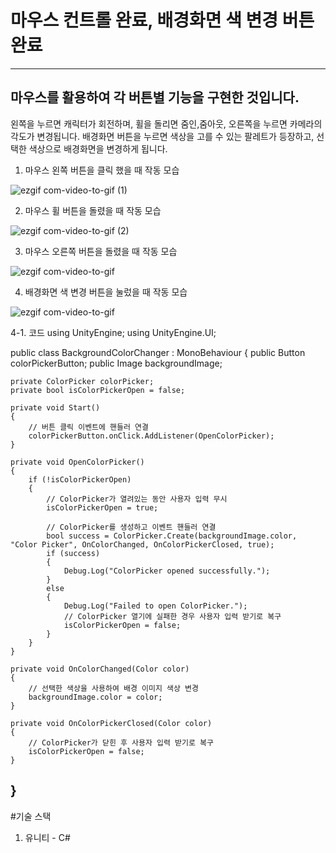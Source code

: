 # 마우스 컨트롤 완료, 배경화면 색 변경 버튼 완료
--------------------
## 마우스를 활용하여 각 버튼별 기능을 구현한 것입니다.
왼쪽을 누르면 캐릭터가 회전하며, 휠을 돌리면 줌인,줌아웃, 오른쪽을 누르면 카메라의 각도가 변경됩니다.
배경화면 버튼을 누르면 색상을 고를 수 있는 팔레트가 등장하고, 선택한 색상으로 배경화면을 변경하게 됩니다.

1. 마우스 왼쪽 버튼을 클릭 했을 때 작동 모습

![ezgif com-video-to-gif (1)](https://github.com/JunBeul/GestureGraphix/assets/80021360/3694679c-8e46-4344-8247-3502088c4684)

2. 마우스 휠 버튼을 돌렸을 때 작동 모습

![ezgif com-video-to-gif (2)](https://github.com/JunBeul/GestureGraphix/assets/80021360/3aff295a-7da2-49b4-aae5-b64f27db89aa)

3. 마우스 오른쪽 버튼을 돌렸을 때 작동 모습

![ezgif com-video-to-gif](https://github.com/JunBeul/GestureGraphix/assets/80021360/547597cd-8c14-41c0-8f9c-b883f9ec0f02)

4. 배경화면 색 변경 버튼을 눌렀을 때 작동 모습

![ezgif com-video-to-gif](https://github.com/JunBeul/GestureGraphix/assets/80021360/9f1e3582-3c94-4118-a4a9-5ac774191570)

4-1. 코드
using UnityEngine;
using UnityEngine.UI;

public class BackgroundColorChanger : MonoBehaviour
{
    public Button colorPickerButton;
    public Image backgroundImage;

    private ColorPicker colorPicker;
    private bool isColorPickerOpen = false;

    private void Start()
    {
        // 버튼 클릭 이벤트에 핸들러 연결
        colorPickerButton.onClick.AddListener(OpenColorPicker);
    }

    private void OpenColorPicker()
    {
        if (!isColorPickerOpen)
        {
            // ColorPicker가 열려있는 동안 사용자 입력 무시
            isColorPickerOpen = true;

            // ColorPicker를 생성하고 이벤트 핸들러 연결
            bool success = ColorPicker.Create(backgroundImage.color, "Color Picker", OnColorChanged, OnColorPickerClosed, true);
            if (success)
            {
                Debug.Log("ColorPicker opened successfully.");
            }
            else
            {
                Debug.Log("Failed to open ColorPicker.");
                // ColorPicker 열기에 실패한 경우 사용자 입력 받기로 복구
                isColorPickerOpen = false;
            }
        }
    }

    private void OnColorChanged(Color color)
    {
        // 선택한 색상을 사용하여 배경 이미지 색상 변경
        backgroundImage.color = color;
    }

    private void OnColorPickerClosed(Color color)
    {
        // ColorPicker가 닫힌 후 사용자 입력 받기로 복구
        isColorPickerOpen = false;
    }
    
}
-------------------------------
#기술 스택
1. 유니티 - C#
